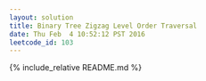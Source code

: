 ```yaml
---
layout: solution
title: Binary Tree Zigzag Level Order Traversal
date: Thu Feb  4 10:52:12 PST 2016
leetcode_id: 103
---
```

{% include_relative README.md %}
